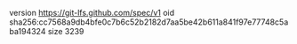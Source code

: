 version https://git-lfs.github.com/spec/v1
oid sha256:cc7568a9db4bfe0c7b6c52b2182d7aa5be42b611a841f97e77748c5aba194324
size 3239
